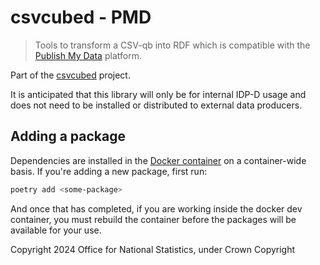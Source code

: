 # csvcubed - PMD

> Tools to transform a CSV-qb into RDF which is compatible with the [Publish My Data](https://publishmydata.com) platform.

Part of the [csvcubed](https://github.com/GSS-Cogs/csvcubed/) project.

It is anticipated that this library will only be for internal IDP-D usage and does not need to be installed or distributed to external data producers.

## Adding a package

Dependencies are installed in the [Docker container](./Dockerfile) on a container-wide basis. If you're adding a new package, first run:

```bash
poetry add <some-package>
```

And once that has completed, if you are working inside the docker dev container, you must rebuild the container before the packages will be available for your use.

Copyright 2024 Office for National Statistics, under Crown Copyright 
